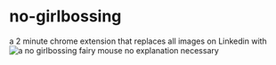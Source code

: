 # no-girlbossing

a 2 minute chrome extension that replaces all images on Linkedin with ![a no girlbossing fairy mouse](https://i.imgur.com/neRF63i.jpg)
no explanation necessary
